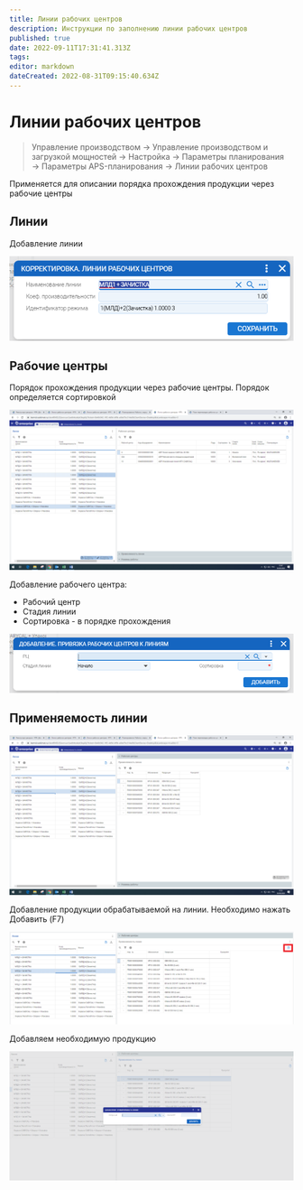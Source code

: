 ```yaml
---
title: Линии рабочих центров
description: Инструкции по заполнению линии рабочих центров
published: true
date: 2022-09-11T17:31:41.313Z
tags: 
editor: markdown
dateCreated: 2022-08-31T09:15:40.634Z
---
```


# Линии рабочих центров

>Управление производством → Управление производством и загрузкой мощностей → Настройка → Параметры планирования → Параметры APS-планирования → Линии рабочих центров

Применяется для описании порядка прохождения продукции через рабочие центры

## Линии

Добавление линии

![](<../../assets/image (1003).png>)

## Рабочие центры

Порядок прохождения продукции через рабочие центры. Порядок определяется сортировкой

![](<../../assets/0 (101).png>)

Добавление рабочего центра:

* Рабочий центр
* Стадия линии
* Сортировка - в порядке прохождения

![](<../../assets/image (592).png>)

## Применяемость линии

![](<../../assets/1 (96).png>)

Добавление продукции обрабатываемой на линии. Необходимо нажать Добавить (F7)

![](<../../assets/2 (93).png>)

Добавляем необходимую продукцию

![](<../../assets/3 (80).png>)
